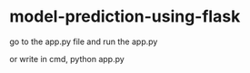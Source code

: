 # model-prediction-using-flask

go to the app.py file and run the app.py 

or write in cmd,
python app.py
